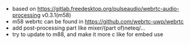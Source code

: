 
- based on https://gitlab.freedesktop.org/pulseaudio/webrtc-audio-processing v0.3.1(m58)
- m58 webrtc can be found in https://github.com/webrtc-uwp/webrtc
- add post-processing part like mixer/(part of)neteq/...
- try to update to m88, and make it more c like for embed use
